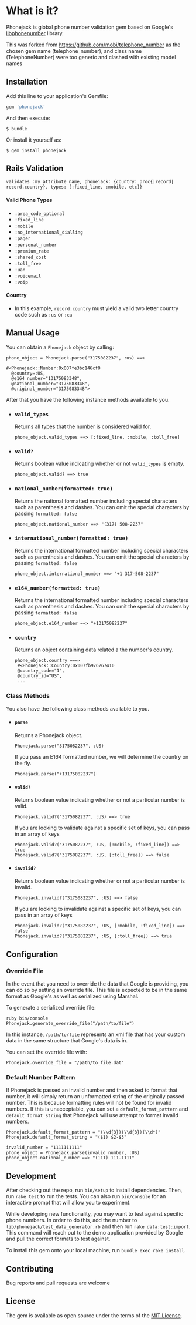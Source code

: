 # What is it?

Phonejack is global phone number validation gem based on Google's [libphonenumber](https://github.com/googlei18n/libphonenumber) library.

This was forked from https://github.com/mobi/telephone_number as the chosen gem name (telephone_number), and class name (TelephoneNumber) were too generic and clashed with existing model names

## Installation

Add this line to your application's Gemfile:

```ruby
gem 'phonejack'
```

And then execute:

    $ bundle

Or install it yourself as:

    $ gem install phonejack

## Rails Validation

`validates :my_attribute_name, phonejack: {country: proc{|record| record.country}, types: [:fixed_line, :mobile, etc]}`

#### Valid Phone Types
- `:area_code_optional`
- `:fixed_line`
- `:mobile`
- `:no_international_dialling`
- `:pager`
- `:personal_number`
- `:premium_rate`
- `:shared_cost`
- `:toll_free`
- `:uan`
- `:voicemail`
- `:voip`

#### Country

- In this example, `record.country` must yield a valid two letter country code such as `:us` or `:ca`


## Manual Usage

You can obtain a `Phonejack` object by calling:

```
phone_object = Phonejack.parse("3175082237", :us) ==>

#<Phonejack::Number:0x007fe3bc146cf0
  @country=:US,
  @e164_number="13175083348",
  @national_number="3175083348",
  @original_number="3175083348">
```
After that you have the following instance methods available to you.

- ### `valid_types`

  Returns all types that the number is considered valid for.

  `phone_object.valid_types ==> [:fixed_line, :mobile, :toll_free]`

- ### `valid?`

  Returns boolean value indicating whether or not `valid_types` is empty.

  `phone_object.valid? ==> true`

- ### `national_number(formatted: true)`

  Returns the national formatted number including special characters such as parenthesis and dashes. You can omit the special characters by passing `formatted: false`

  `phone_object.national_number ==> "(317) 508-2237"`

- ### `international_number(formatted: true)`

  Returns the international formatted number including special characters such as parenthesis and dashes. You can omit the special characters by passing `formatted: false`

  `phone_object.international_number ==> "+1 317-508-2237"`

- ### `e164_number(formatted: true)`

  Returns the international formatted number including special characters such as parenthesis and dashes. You can omit the special characters by passing `formatted: false`

  `phone_object.e164_number ==> "+13175082237"`

- ### `country`

  Returns an object containing data related a the number's country.

  ```
  phone_object.country ===>
   #<Phonejack::Country:0x007fb976267410
   @country_code="1",
   @country_id="US",
   ...
  ```

### Class Methods

  You also have the following class methods available to you.

  - #### `parse`

    Returns a Phonejack object.

    `Phonejack.parse("3175082237", :US)`

    If you pass an E164 formatted number, we will determine the country on the fly.

    `Phonejack.parse("+13175082237")`

  - #### `valid?`

    Returns boolean value indicating whether or not a particular number is valid.

    `Phonejack.valid?("3175082237", :US) ==> true`

    If you are looking to validate against a specific set of keys, you can pass in an array of keys

    ```
    Phonejack.valid?("3175082237", :US, [:mobile, :fixed_line]) ==> true
    Phonejack.valid?("3175082237", :US, [:toll_free]) ==> false
    ```

  - #### `invalid?`

    Returns boolean value indicating whether or not a particular number is invalid.

    `Phonejack.invalid?("3175082237", :US) ==> false`

    If you are looking to invalidate against a specific set of keys, you can pass in an array of keys

    ```
    Phonejack.invalid?("3175082237", :US, [:mobile, :fixed_line]) ==> false
    Phonejack.invalid?("3175082237", :US, [:toll_free]) ==> true
    ```


## Configuration

### Override File

In the event that you need to override the data that Google is providing, you can do so by setting an override file. This file is expected to be in the same format as Google's as well as serialized using Marshal.

To generate a serialized override file:

    ruby bin/console
    Phonejack.generate_override_file("/path/to/file")

In this instance, `/path/to/file` represents an xml file that has your custom data in the same structure that Google's data is in.

You can set the override file with:

    Phonejack.override_file = "/path/to_file.dat"

### Default Number Pattern

If Phonejack is passed an invalid number and then asked to format that number, it will simply return an unformatted string of the originally passed number. This is because formatting rules will not be found for invalid numbers. If this is unacceptable, you can set a `default_format_pattern` and `default_format_string` that Phonejack will use attempt to format invalid numbers.

```
Phonejack.default_format_pattern = "(\\d{3})(\\d{3})(\\d*)"
Phonejack.default_format_string = "($1) $2-$3"

invalid_number = "1111111111"
phone_object = Phonejack.parse(invalid_number, :US)
phone_object.national_number ==> "(111) 111-1111"
```


## Development

After checking out the repo, run `bin/setup` to install dependencies. Then, run `rake test` to run the tests. You can also run `bin/console` for an interactive prompt that will allow you to experiment.

While developing new functionality, you may want to test against specific phone numbers. In order to do this, add the number to `lib/phonejack/test_data_generator.rb` and then run `rake data:test:import`. This command will reach out to the demo application provided by Google and pull the correct formats to test against.

To install this gem onto your local machine, run `bundle exec rake install`.

## Contributing

Bug reports and pull requests are welcome


## License

The gem is available as open source under the terms of the [MIT License](http://opensource.org/licenses/MIT).

